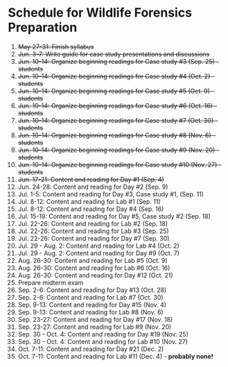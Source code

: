 # Schedule for Wildlife Forensics Preparation

1. ~~May 27-31: Finish syllabus~~
2. ~~Jun. 3-7: Write guide for case study presentations and discussions~~
3. ~~Jun. 10-14: Organize beginning readings for Case study #3 (Sep. 25) - students~~
4. ~~Jun. 10-14: Organize beginning readings for Case study #4 (Oct. 2) - students~~
5. ~~Jun. 10-14: Organize beginning readings for Case study #5 (Oct. 9) - students~~
6. ~~Jun. 10-14: Organize beginning readings for Case study #6 (Oct. 16) - students~~
7. ~~Jun. 10-14: Organize beginning readings for Case study #7 (Oct. 30) - students~~
8. ~~Jun. 10-14: Organize beginning readings for Case study #8 (Nov. 6) - students~~
9. ~~Jun. 10-14: Organize beginning readings for Case study #9 (Nov. 20) - students~~
10. ~~Jun. 10-14: Organize beginning readings for Case study #10 (Nov. 27) - students~~
11. ~~Jun. 17-21: Content and reading for Day #1 (Sep. 4)~~
12. Jun. 24-28: Content and reading for Day #2 (Sep. 9)
13. Jul. 1-5: Content and reading for Day #3, Case study #1, (Sep. 11)
14. Jul. 8-12: Content and reading for Lab #1 (Sep. 11)
15. Jul. 8-12: Content and reading for Day #4 (Sep. 16)
16. Jul. 15-19: Content and reading for Day #5, Case study #2 (Sep. 18)
17. Jul. 22-26: Content and reading for Lab #2 (Sep. 18)
18. Jul. 22-26: Content and reading for Lab #3 (Sep. 25)
19. Jul. 22-26: Content and reading for Day #7 (Sep. 30)
20. Jul. 29 - Aug. 2: Content and reading for Lab #4 (Oct. 2)
21. Jul. 29 - Aug. 2: Content and reading for Day #9 (Oct. 7)
22. Aug. 26-30: Content and reading for Lab #5 (Oct. 9)
23. Aug. 26-30: Content and reading for Lab #6 (Oct. 16)
24. Aug. 26-30: Content and reading for Day #12 (Oct. 21)
25. Prepare midterm exam
26. Sep. 2-6: Content and reading for Day #13 (Oct. 28)
27. Sep. 2-6: Content and reading for Lab #7 (Oct. 30)
28. Sep. 9-13: Content and reading for Day #15 (Nov. 4)
29. Sep. 9-13: Content and reading for Lab #8 (Nov. 6)
30. Sep. 23-27: Content and reading for Day #17 (Nov. 18)
31. Sep. 23-27: Content and reading for Lab #9 (Nov. 20)
32. Sep. 30 - Oct. 4: Content and reading for Day #19 (Nov. 25)
33. Sep. 30 - Oct. 4: Content and reading for Lab #10 (Nov. 27)
34. Oct. 7-11: Content and reading for Day #21 (Dec. 2)
35. Oct. 7-11: Content and reading for Lab #11 (Dec. 4) - **probably none!**

